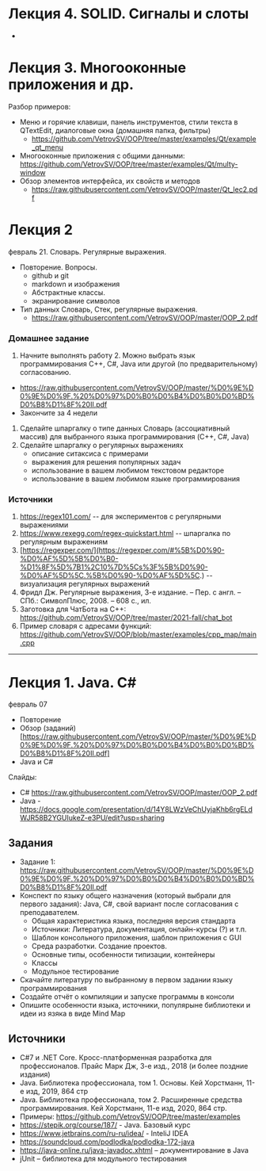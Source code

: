 # Лекция 4. SOLID. Сигналы и слоты

- 

# Лекция 3. Многооконные приложения и др.
Разбор примеров:
- Меню и горячие клавиши, панель инструментов, стили текста в QTextEdit, диалоговые окна (домашняя папка, фильтры)
  - https://github.com/VetrovSV/OOP/tree/master/examples/Qt/example_qt_menu
- Многооконные приложения с общими данными: https://github.com/VetrovSV/OOP/tree/master/examples/Qt/multy-window
- Обзор элементов интерфейса, их свойств и методов
  - https://raw.githubusercontent.com/VetrovSV/OOP/master/Qt_lec2.pdf
  
# Лекция 2
февраль 21. Словарь. Регулярные выражения.
- Повторение. Вопросы.
  - github и git
  - markdown и изображения
  - Абстрактные классы. 
  - экранирование символов
- Тип данных Словарь, Стек, регулярные выражения.
  - https://raw.githubusercontent.com/VetrovSV/OOP/master/OOP_2.pdf

### Домашнее задание
1. Начните выполнять работу 2. Можно выбрать язык программирования C++, С#, Java или другой (по предварительному) согласованию.
  -  https://raw.githubusercontent.com/VetrovSV/OOP/master/%D0%9E%D0%9E%D0%9F.%20%D0%97%D0%B0%D0%B4%D0%B0%D0%BD%D0%B8%D1%8F%20II.pdf
  - Закончите за 4 недели
1. Сделайте шпаргалку о типе данных Словарь (ассоциативный массив) для выбранного языка программирования (C++, C#, Java)
1. Сделайте шпаргалку о регулярных выражениях
   - описание ситаксиса с примерами
   - выражения для решения популярных задач
   - использование в вашем любимом текстовом редакторе
   - использование в вашем любимом языке программирования

### Источники
1. https://regex101.com/ -- для экспериментов с регулярными выражениями
1. https://www.rexegg.com/regex-quickstart.html -- шпаргалка по регулярным выражениям
1. [https://regexper.com/](https://regexper.com/#%5B%D0%90-%D0%AF%5D%5B%D0%B0-%D1%8F%5D%7B1%2C10%7D%5Cs%3F%5B%D0%90-%D0%AF%5D%5C.%5B%D0%90-%D0%AF%5D%5C.) -- визуализация регулярных выражений
1. Фридл Дж. Регулярные выражения, 3-е издание. – Пер. с англ. – СПб.: СимволПлюс, 2008. – 608 с., ил.
1. Заготовка для ЧатБота на С++: https://github.com/VetrovSV/OOP/tree/master/2021-fall/chat_bot
1. Пример словаря с адресами функций: https://github.com/VetrovSV/OOP/blob/master/examples/cpp_map/main.cpp
****


# Лекция 1. Java. C#
февраль 07
- Повторение
- Обзор (заданий)[https://raw.githubusercontent.com/VetrovSV/OOP/master/%D0%9E%D0%9E%D0%9F.%20%D0%97%D0%B0%D0%B4%D0%B0%D0%BD%D0%B8%D1%8F%20II.pdf]
- Java и C#

Слайды: 
- C# https://raw.githubusercontent.com/VetrovSV/OOP/master/OOP_2.pdf
- Java - https://docs.google.com/presentation/d/14Y8LWzVeChUyjaKhb6rgELdWJR58B2YGUIukeZ-e3PU/edit?usp=sharing




## Задания
- Задание 1: https://raw.githubusercontent.com/VetrovSV/OOP/master/%D0%9E%D0%9E%D0%9F.%20%D0%97%D0%B0%D0%B4%D0%B0%D0%BD%D0%B8%D1%8F%20II.pdf
- Конспект по языку общего назначения (который выбрали для первого задания): Java, С#, свой вариант после согласования с преподавателем.
  - Общая характеристика языка, последняя версия стандарта
  - Источники: Литература, документация, онлайн-курсы (?) и т.п.
  - Шаблон консольного приложения, шаблон приложения c GUI
  - Среда разработки. Создание проектов. 
  - Основные типы, особенности типизации, контейнеры
  - Классы
  - Модульное тестирование
- Скачайте литературу по выбранному в первом задании языку программирования
- Создайте отчёт о компиляции и запуске программы в консоли
- Опишите особенности языка, источники, популярыне библиотеки и идеи из язяка в виде Mind Map


## Источники
- C#7  и  .NET  Core.  Кросс-платформенная  разработка  для  профессионалов. Прайс Марк Дж, 3-е изд., 2018 (и более поздние издания)
- Java. Библиотека профессионала, том 1. Основы.  Кей Хорстманн, 11-е изд, 2019, 864 стр
- Java. Библиотека профессионала, том 2.  Расширенные средства программирования.  Кей Хорстманн, 11-е изд, 2020, 864 стр.
- Примеры: https://github.com/VetrovSV/OOP/tree/master/examples
- https://stepik.org/course/187/ - Java. Базовый курс
- https://www.jetbrains.com/ru-ru/idea/ - InteliJ IDEA
- https://soundcloud.com/podlodka/podlodka-172-java
- https://java-online.ru/java-javadoc.xhtml – документирование в Java
- jUnit – библиотека для модульного тестирования

